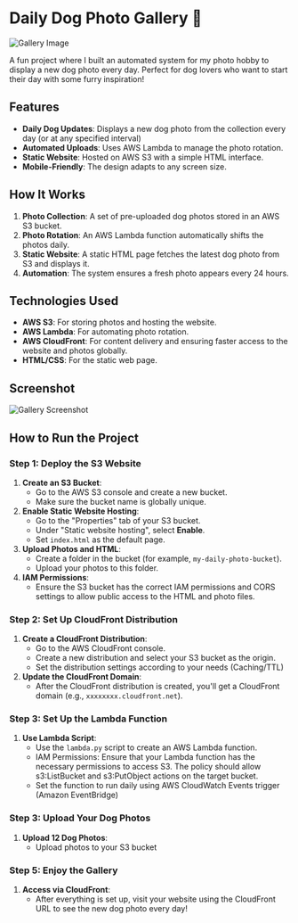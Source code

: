 # Daily Dog Photo Gallery 🐾

![Gallery Image](https://github.com/user-attachments/assets/932fa207-0c21-4e87-9da7-85cedad30fd7)

A fun project where I built an automated system for my photo hobby to display a new dog photo every day. Perfect for dog lovers who want to start their day with some furry inspiration!

## Features
- **Daily Dog Updates**: Displays a new dog photo from the collection every day (or at any specified interval) 
- **Automated Uploads**: Uses AWS Lambda to manage the photo rotation.
- **Static Website**: Hosted on AWS S3 with a simple HTML interface.
- **Mobile-Friendly**: The design adapts to any screen size.

## How It Works
1. **Photo Collection**: A set of pre-uploaded dog photos stored in an AWS S3 bucket.
2. **Photo Rotation**: An AWS Lambda function automatically shifts the photos daily.
3. **Static Website**: A static HTML page fetches the latest dog photo from S3 and displays it.
4. **Automation**: The system ensures a fresh photo appears every 24 hours.

## Technologies Used
- **AWS S3**: For storing photos and hosting the website.
- **AWS Lambda**: For automating photo rotation.
- **AWS CloudFront**: For content delivery and ensuring faster access to the website and photos globally.
- **HTML/CSS**: For the static web page.

## Screenshot
![Gallery Screenshot](https://github.com/user-attachments/assets/80787775-d218-440d-84de-b188115ddd26)

## How to Run the Project

### Step 1: Deploy the S3 Website
1. **Create an S3 Bucket**:
   - Go to the AWS S3 console and create a new bucket.
   - Make sure the bucket name is globally unique.
2. **Enable Static Website Hosting**:
   - Go to the "Properties" tab of your S3 bucket.
   - Under "Static website hosting", select **Enable**.
   - Set `index.html` as the default page.
3. **Upload Photos and HTML**:
   - Create a folder in the bucket (for example, `my-daily-photo-bucket`).
   - Upload your photos to this folder.
4. **IAM Permissions**:
   - Ensure the S3 bucket has the correct IAM permissions and CORS settings to allow public access to the HTML and photo files.

### Step 2: Set Up CloudFront Distribution
1. **Create a CloudFront Distribution**:
   - Go to the AWS CloudFront console.
   - Create a new distribution and select your S3 bucket as the origin.
   - Set the distribution settings according to your needs (Caching/TTL)
2. **Update the CloudFront Domain**:
   - After the CloudFront distribution is created, you'll get a CloudFront domain (e.g., `xxxxxxxx.cloudfront.net`).

### Step 3: Set Up the Lambda Function
1. **Use Lambda Script**:
   - Use the `lambda.py` script to create an AWS Lambda function.
   - IAM Permissions: Ensure that your Lambda function has the necessary permissions to access S3. The policy should allow s3:ListBucket and s3:PutObject actions on the target bucket.
   - Set the function to run daily using AWS CloudWatch Events trigger (Amazon EventBridge)

### Step 3: Upload Your Dog Photos
1. **Upload 12 Dog Photos**:
   - Upload photos to your S3 bucket

### Step 5: Enjoy the Gallery
1. **Access via CloudFront**:
   - After everything is set up, visit your website using the CloudFront URL to see the new dog photo every day!
